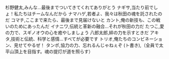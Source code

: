 杉野健太,みんな...最後までついてきてくれてありがとう
ナギサ,当たり前でしょ！私たちはチームなんだから
ナマハゲ,若者よ、我々は秋田の魂を託されたのだ
コマチ,ここまで来たら、最後まで見届けないと
カント,俺の新技も、この戦いのためにあったんだ
イナニワ,伝統と革新の融合...それが秋田の力だ
たつこ,愛の力で、スギノオウの心を癒やしましょう
八郎太郎,絆の力を示すときだ
アキタ,技術と伝統、科学と感情...すべてが必要です
トリオ,俺たちのコンビネーション、見せてやるぜ！
タンポ,協力の力、忘れるんじゃねぇぞ
(ト書き),（全員で太平山頂上を目指す。魂の提灯が道を照らす）
